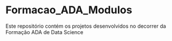 # Formacao_ADA_Modulos
Este repositório contém os projetos desenvolvidos no decorrer da Formação ADA de Data Science
